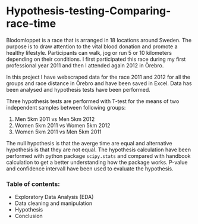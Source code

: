 # Hypothesis-testing-Comparing-race-time

Blodomloppet is a race that is arranged in 18 locations around Sweden. The purpose is to draw attention to the vital blood donation and promote a healthy lifestyle. Participants can walk, jog or run 5 or 10 kilometers depending on their conditions. I first participated this race during my first professional year 2011 and then I attended again 2012 in Örebro.

In this project I have webscraped data for the race 2011 and 2012 for all the groups and race distance in Örebro and have been saved in Excel. Data has been analysed and hypothesis tests have been performed.

Three hypothesis tests are performed with T-test for the means of two independent samples between following groups:  
1.    Men 5km 2011 vs Men 5km 2012
2.    Women 5km 2011 vs Women 5km 2012
3.    Women 5km 2011 vs Men 5km 2011

The null hypothesis is that the averge time are equal and alternative hypothesis is that they are not equal.
The hypothesis calculation have been performed with python package `scipy.stats` and compared with handbook calculation to get a better understanding how the package works.
P-value and confidence intervall have been used to evaluate the hypothesis.



### Table of contents:
* Exploratory Data Analysis (EDA)
* Data cleaning and manipulation
* Hypothesis 
* Conclusion

